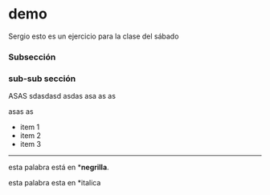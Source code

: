 # demo
Sergio
esto es un ejercicio para la clase del sábado



### Subsección


### sub-sub sección


ASAS
sdasdasd
asdas
asa
as
as

asas
as


* item 1
* item 2
* item 3

---

esta palabra está en ***negrilla**.

esta palabra esta en *italica

